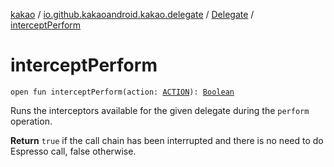 [kakao](../../index.md) / [io.github.kakaoandroid.kakao.delegate](../index.md) / [Delegate](index.md) / [interceptPerform](./intercept-perform.md)

# interceptPerform

`open fun interceptPerform(action: `[`ACTION`](index.md#ACTION)`): `[`Boolean`](https://kotlinlang.org/api/latest/jvm/stdlib/kotlin/-boolean/index.html)

Runs the interceptors available for the given delegate during the `perform` operation.

**Return**
`true` if the call chain has been interrupted and there is no need to do Espresso call,
    false otherwise.

